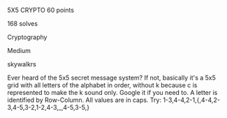 5X5 CRYPTO
60 points

168 solves

Cryptography

Medium

skywalkrs

Ever heard of the 5x5 secret message system? If not, basically it's a 5x5 grid with all letters of the alphabet in order, without k because c is represented to make the k sound only. Google it if you need to. A letter is identified by Row-Column. All values are in caps. Try: 1-3,4-4,2-1,{,4-4,2-3,4-5,3-2,1-2,4-3,_,4-5,3-5,}
